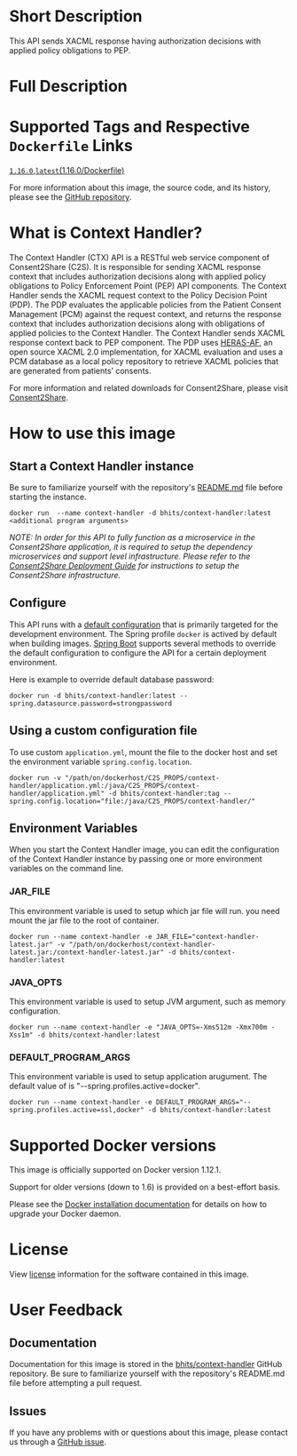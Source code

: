 # Short Description
This API sends XACML response having authorization decisions with applied policy obligations to PEP.

# Full Description

# Supported Tags and Respective `Dockerfile` Links

[`1.16.0`](https://github.com/bhits/context-handler/blob/master/context-handler/src/main/docker/Dockerfile),[`latest`](https://github.com/bhits/context-handler/blob/master/context-handler/src/main/docker/Dockerfile)[(1.16.0/Dockerfile)](https://github.com/bhits/context-handler/blob/master/context-handler/src/main/docker/Dockerfile)

For more information about this image, the source code, and its history, please see the [GitHub repository](https://github.com/bhits/context-handler).

# What is Context Handler?

The Context Handler (CTX) API is a RESTful web service component of Consent2Share (C2S). It is responsible for sending XACML response context that includes authorization decisions along with applied policy obligations to Policy Enforcement Point (PEP) API components. The Context Handler sends the XACML request context to the Policy Decision Point (PDP). The PDP evaluates the applicable policies from the Patient Consent Management (PCM) against the request context, and returns the response context that includes authorization decisions along with obligations of applied policies to the Context Handler. The Context Handler sends XACML response context back to PEP component. The PDP uses [HERAS-AF](https://bitbucket.org/herasaf/herasaf-xacml-core/overview), an open source XACML 2.0 implementation, for XACML evaluation and uses a PCM database as a local policy repository to retrieve XACML policies that are generated from patients’ consents.

For more information and related downloads for Consent2Share, please visit [Consent2Share](https://bhits.github.io/consent2share/).
# How to use this image


## Start a Context Handler instance

Be sure to familiarize yourself with the repository's [README.md](https://github.com/bhits/context-handler) file before starting the instance.

`docker run  --name context-handler -d bhits/context-handler:latest <additional program arguments>`

*NOTE: In order for this API to fully function as a microservice in the Consent2Share application, it is required to setup the dependency microservices and support level infrastructure. Please refer to the [Consent2Share Deployment Guide]() for instructions to setup the Consent2Share infrastructure.*


## Configure

This API runs with a [default configuration](https://github.com/bhits/context-handler/blob/master/context-handler/src/main/resources/application.yml) that is primarily targeted for the development environment.  The Spring profile `docker` is actived by default when building images. [Spring Boot](https://projects.spring.io/spring-boot/) supports several methods to override the default configuration to configure the API for a certain deployment environment. 

Here is example to override default database password:

`docker run -d bhits/context-handler:latest --spring.datasource.password=strongpassword`

## Using a custom configuration file

To use custom `application.yml`, mount the file to the docker host and set the environment variable `spring.config.location`.

`docker run -v "/path/on/dockerhost/C2S_PROPS/context-handler/application.yml:/java/C2S_PROPS/context-handler/application.yml" -d bhits/context-handler:tag --spring.config.location="file:/java/C2S_PROPS/context-handler/"`

## Environment Variables

When you start the Context Handler  image, you can edit the configuration of the Context Handler  instance by passing one or more environment variables on the command line. 

### JAR_FILE

This environment variable is used to setup which jar file will run. you need mount the jar file to the root of container.

`docker run --name context-handler -e JAR_FILE="context-handler-latest.jar" -v "/path/on/dockerhost/context-handler-latest.jar:/context-handler-latest.jar" -d bhits/context-handler:latest`

### JAVA_OPTS 

This environment variable is used to setup JVM argument, such as memory configuration.

`docker run --name context-handler -e "JAVA_OPTS=-Xms512m -Xmx700m -Xss1m" -d bhits/context-handler:latest`

### DEFAULT_PROGRAM_ARGS 

This environment variable is used to setup application arugument. The default value of is "--spring.profiles.active=docker".

`docker run --name context-handler -e DEFAULT_PROGRAM_ARGS="--spring.profiles.active=ssl,docker" -d bhits/context-handler:latest`

# Supported Docker versions

This image is officially supported on Docker version 1.12.1.

Support for older versions (down to 1.6) is provided on a best-effort basis.

Please see the [Docker installation documentation](https://docs.docker.com/engine/installation/) for details on how to upgrade your Docker daemon.

# License

View [license]() information for the software contained in this image.

# User Feedback

## Documentation 

Documentation for this image is stored in the [bhits/context-handler](https://github.com/bhits/context-handler) GitHub repository. Be sure to familiarize yourself with the repository's README.md file before attempting a pull request.

## Issues

If you have any problems with or questions about this image, please contact us through a [GitHub issue](https://github.com/bhits/context-handler/issues).